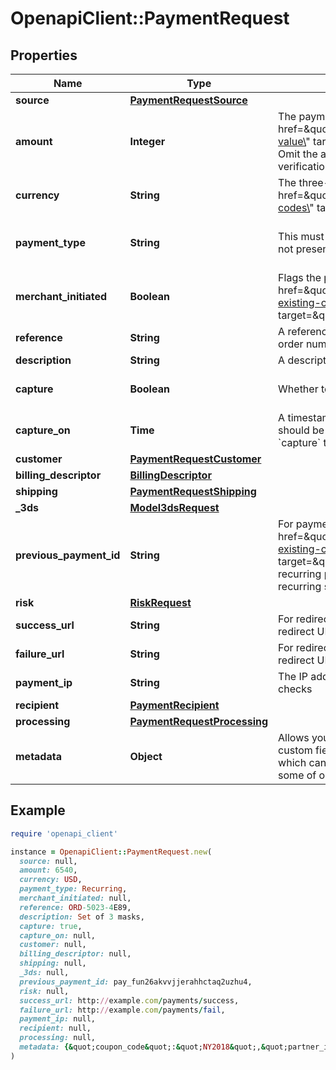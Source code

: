 # OpenapiClient::PaymentRequest

## Properties

| Name | Type | Description | Notes |
| ---- | ---- | ----------- | ----- |
| **source** | [**PaymentRequestSource**](PaymentRequestSource.md) |  | [optional] |
| **amount** | **Integer** | The payment amount. The exact format &lt;a href&#x3D;\&quot;https://docs.checkout.com/resources/calculating-the-value\&quot; target&#x3D;\&quot;blank\&quot;&gt;depends on the currency&lt;/a&gt;. Omit the amount or provide a value of &#x60;0&#x60; to perform a card verification.   | [optional] |
| **currency** | **String** | The three-letter &lt;a href&#x3D;\&quot;https://docs.checkout.com/resources/codes/currency-codes\&quot; target&#x3D;\&quot;blank\&quot;&gt;ISO currency code&lt;/a&gt;  |  |
| **payment_type** | **String** | This must be specified for card payments where the cardholder is not present (i.e., recurring or mail order / telephone order) | [optional][default to &#39;Regular&#39;] |
| **merchant_initiated** | **Boolean** | Flags the payment as a merchant-initiated transaction (MIT). &lt;a href&#x3D;\&quot;https://docs.checkout.com/quickstart/use-an-existing-card/stored-card-details\&quot; target&#x3D;\&quot;_blank\&quot;&gt;Must be set to &#x60;true&#x60; for all MITs&lt;/a&gt;. | [optional] |
| **reference** | **String** | A reference you can later use to identify this payment, such as an order number. Required when processing via dLocal or Bambora. | [optional] |
| **description** | **String** | A description of the payment | [optional] |
| **capture** | **Boolean** | Whether to capture the payment (if applicable) | [optional][default to true] |
| **capture_on** | **Time** | A timestamp (ISO 8601 code) that determines when the payment should be captured. Providing this field will automatically set &#x60;capture&#x60; to true  | [optional] |
| **customer** | [**PaymentRequestCustomer**](PaymentRequestCustomer.md) |  | [optional] |
| **billing_descriptor** | [**BillingDescriptor**](BillingDescriptor.md) |  | [optional] |
| **shipping** | [**PaymentRequestShipping**](PaymentRequestShipping.md) |  | [optional] |
| **_3ds** | [**Model3dsRequest**](Model3dsRequest.md) |  | [optional] |
| **previous_payment_id** | **String** | For payments that use &lt;a href&#x3D;\&quot;https://docs.checkout.com/quickstart/use-an-existing-card/stored-card-details\&quot; target&#x3D;\&quot;blank\&quot;&gt;stored card details&lt;/a&gt;, such as recurring payments â€“ an existing payment identifier from the recurring series or the Scheme Transaction Id  | [optional] |
| **risk** | [**RiskRequest**](RiskRequest.md) |  | [optional] |
| **success_url** | **String** | For redirect payment methods, this overrides the default success redirect URL configured on your account | [optional] |
| **failure_url** | **String** | For redirect payment methods, this overrides the default failure redirect URL configured on your account | [optional] |
| **payment_ip** | **String** | The IP address used to make the payment. Required for some risk checks | [optional] |
| **recipient** | [**PaymentRecipient**](PaymentRecipient.md) |  | [optional] |
| **processing** | [**PaymentRequestProcessing**](PaymentRequestProcessing.md) |  | [optional] |
| **metadata** | **Object** | Allows you to store additional information about a transaction with custom fields and up to five user-defined fields (&#x60;udf1&#x60; to &#x60;udf5&#x60;), which can be used for reporting purposes. &#x60;udf1&#x60; is also used for some of our risk rules. | [optional] |

## Example

```ruby
require 'openapi_client'

instance = OpenapiClient::PaymentRequest.new(
  source: null,
  amount: 6540,
  currency: USD,
  payment_type: Recurring,
  merchant_initiated: null,
  reference: ORD-5023-4E89,
  description: Set of 3 masks,
  capture: true,
  capture_on: null,
  customer: null,
  billing_descriptor: null,
  shipping: null,
  _3ds: null,
  previous_payment_id: pay_fun26akvvjjerahhctaq2uzhu4,
  risk: null,
  success_url: http://example.com/payments/success,
  failure_url: http://example.com/payments/fail,
  payment_ip: null,
  recipient: null,
  processing: null,
  metadata: {&quot;coupon_code&quot;:&quot;NY2018&quot;,&quot;partner_id&quot;:123989}
)
```

